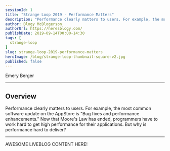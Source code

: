 ```yaml
---
sessionId: 1
title: "Strange Loop 2019 - Performance Matters"
description: "Performance clearly matters to users. For example, the most common software update on the AppStore is \"Bug fixes and performance enhancements.\" Now that Moore's Law has ended, programmers have to work hard to get high performance for their applications. But why is performance hard to deliver?"
author: Blogy McBlogerson
authorUrl: https://heresblogy.com/
publishDate: 2019-09-14T00:00-14:30
tags: [
  strange-loop
]
slug: strange-loop-2019-performance-matters
heroImage: /blog/strange-loop-thumbnail-square-v2.jpg
published: false
---
```


<div class="container p-0 liveblog-presenters">
  <div class="row m-0">
      <p class=" mr-12 m-0">
        <span class="liveblog-presenters__name">Emery Berger</span>
        <a href="https://twitter.com/emeryberger" target="_blank" title="Twitter"><i class="fa fa-twitter pr-2"></i></a>
        <a href="https://github.com/emeryberger" target="_blank" title="GitHub"><i class="fa fa-github pr-2"></i></a>
        <a href="https://emeryberger.com" target="_blank" title="Speaker's site"><i class="fa fa-globe pr-2"></i></a>
      </p>
  </div>
</div>

---

## Overview

Performance clearly matters to users. For example, the most common software update on the AppStore is \"Bug fixes and performance enhancements.\" Now that Moore's Law has ended, programmers have to work hard to get high performance for their applications. But why is performance hard to deliver?

---

AWESOME LIVEBLOG CONTENT HERE!

<!-- Note on images
  Images (e.g. my_image.jpg) should be put in the `website/static/blog/strange-loop-2019` directory, with the path to the image in your post being `/blog/strange-loop-2019/my_image.jpg`. If you'd rather host the images somewhere else for ease of use, that's fine too.

  Please also try to keep your images to a reasonable size by:
    - Using JPEG compression, unless image is mostly solid color 
    - JPEG compression set between 60%-80%
    - Resizing the image to be no wider then 750px
    - If PNG, use a tool like ImageOptim (https://imageoptim.com/mac) to optimize the file size

  I suggest re-sizing and compressing all the images in one batch as a last step.
-->  
